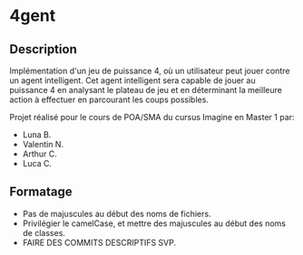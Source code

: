 # 4gent

## Description

Implémentation d'un jeu de puissance 4, où un utilisateur peut jouer contre un agent intelligent. Cet agent intelligent sera capable de jouer au puissance 4 en analysant le plateau de jeu et en déterminant la meilleure action à effectuer en parcourant les coups possibles.

Projet réalisé pour le cours de POA/SMA du cursus Imagine en Master 1 par:
- Luna B.
- Valentin N.
- Arthur C.
- Luca C.

## Formatage

- Pas de majuscules au début des noms de fichiers.
- Privilégier le camelCase, et mettre des majuscules au début des noms de classes.
- FAIRE DES COMMITS DESCRIPTIFS SVP.

